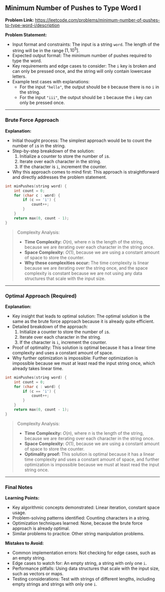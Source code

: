 ## Minimum Number of Pushes to Type Word I
**Problem Link:** https://leetcode.com/problems/minimum-number-of-pushes-to-type-word-i/description

**Problem Statement:**
- Input format and constraints: The input is a string `word`. The length of the string will be in the range $[1, 10^5]$.
- Expected output format: The minimum number of pushes required to type the word.
- Key requirements and edge cases to consider: The `i` key is broken and can only be pressed once, and the string will only contain lowercase letters.
- Example test cases with explanations:
    - For the input `"hello"`, the output should be `0` because there is no `i` in the string.
    - For the input `"iii"`, the output should be `1` because the `i` key can only be pressed once.

---

### Brute Force Approach

**Explanation:**
- Initial thought process: The simplest approach would be to count the number of `i`s in the string.
- Step-by-step breakdown of the solution: 
    1. Initialize a counter to store the number of `i`s.
    2. Iterate over each character in the string.
    3. If the character is `i`, increment the counter.
- Why this approach comes to mind first: This approach is straightforward and directly addresses the problem statement.

```cpp
int minPushes(string word) {
    int count = 0;
    for (char c : word) {
        if (c == 'i') {
            count++;
        }
    }
    return max(0, count - 1);
}
```

> Complexity Analysis:
> - **Time Complexity:** $O(n)$, where $n$ is the length of the string, because we are iterating over each character in the string once.
> - **Space Complexity:** $O(1)$, because we are using a constant amount of space to store the counter.
> - **Why these complexities occur:** The time complexity is linear because we are iterating over the string once, and the space complexity is constant because we are not using any data structures that scale with the input size.

---

### Optimal Approach (Required)

**Explanation:**
- Key insight that leads to optimal solution: The optimal solution is the same as the brute force approach because it is already quite efficient.
- Detailed breakdown of the approach: 
    1. Initialize a counter to store the number of `i`s.
    2. Iterate over each character in the string.
    3. If the character is `i`, increment the counter.
- Proof of optimality: This solution is optimal because it has a linear time complexity and uses a constant amount of space.
- Why further optimization is impossible: Further optimization is impossible because we must at least read the input string once, which already takes linear time.

```cpp
int minPushes(string word) {
    int count = 0;
    for (char c : word) {
        if (c == 'i') {
            count++;
        }
    }
    return max(0, count - 1);
}
```

> Complexity Analysis:
> - **Time Complexity:** $O(n)$, where $n$ is the length of the string, because we are iterating over each character in the string once.
> - **Space Complexity:** $O(1)$, because we are using a constant amount of space to store the counter.
> - **Optimality proof:** This solution is optimal because it has a linear time complexity and uses a constant amount of space, and further optimization is impossible because we must at least read the input string once.

---

### Final Notes

**Learning Points:**
- Key algorithmic concepts demonstrated: Linear iteration, constant space usage.
- Problem-solving patterns identified: Counting characters in a string.
- Optimization techniques learned: None, because the brute force approach is already optimal.
- Similar problems to practice: Other string manipulation problems.

**Mistakes to Avoid:**
- Common implementation errors: Not checking for edge cases, such as an empty string.
- Edge cases to watch for: An empty string, a string with only one `i`.
- Performance pitfalls: Using data structures that scale with the input size, such as vectors or maps.
- Testing considerations: Test with strings of different lengths, including empty strings and strings with only one `i`.